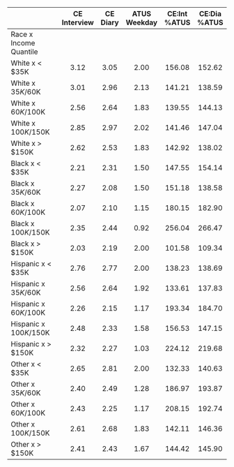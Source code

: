 
|                      | CE<br>Interview |  CE<br>Diary | ATUS<br>Weekday | CE:Int<br>%ATUS | CE:Dia<br>%ATUS |
| -------------------- | :----------: | :----------: | :----------: | :----------: | :----------: |
| Race x Income Quantile |              |              |              |              |              |
| White x     < $35K   |         3.12 |         3.05 |         2.00 |       156.08 |       152.62 |
| White x  $35K/$60K   |         3.01 |         2.96 |         2.13 |       141.21 |       138.59 |
| White x  $60K/$100K  |         2.56 |         2.64 |         1.83 |       139.55 |       144.13 |
| White x $100K/$150K  |         2.85 |         2.97 |         2.02 |       141.46 |       147.04 |
| White x     > $150K  |         2.62 |         2.53 |         1.83 |       142.92 |       138.02 |
| Black x     < $35K   |         2.21 |         2.31 |         1.50 |       147.55 |       154.14 |
| Black x  $35K/$60K   |         2.27 |         2.08 |         1.50 |       151.18 |       138.58 |
| Black x  $60K/$100K  |         2.07 |         2.10 |         1.15 |       180.15 |       182.90 |
| Black x $100K/$150K  |         2.35 |         2.44 |         0.92 |       256.04 |       266.47 |
| Black x     > $150K  |         2.03 |         2.19 |         2.00 |       101.58 |       109.34 |
| Hispanic x     < $35K |         2.76 |         2.77 |         2.00 |       138.23 |       138.69 |
| Hispanic x  $35K/$60K |         2.56 |         2.64 |         1.92 |       133.61 |       137.83 |
| Hispanic x  $60K/$100K |         2.26 |         2.15 |         1.17 |       193.34 |       184.70 |
| Hispanic x $100K/$150K |         2.48 |         2.33 |         1.58 |       156.53 |       147.15 |
| Hispanic x     > $150K |         2.32 |         2.27 |         1.03 |       224.12 |       219.68 |
| Other x     < $35K   |         2.65 |         2.81 |         2.00 |       132.33 |       140.63 |
| Other x  $35K/$60K   |         2.40 |         2.49 |         1.28 |       186.97 |       193.87 |
| Other x  $60K/$100K  |         2.43 |         2.25 |         1.17 |       208.15 |       192.74 |
| Other x $100K/$150K  |         2.61 |         2.68 |         1.83 |       142.11 |       146.36 |
| Other x     > $150K  |         2.41 |         2.43 |         1.67 |       144.42 |       145.90 |

